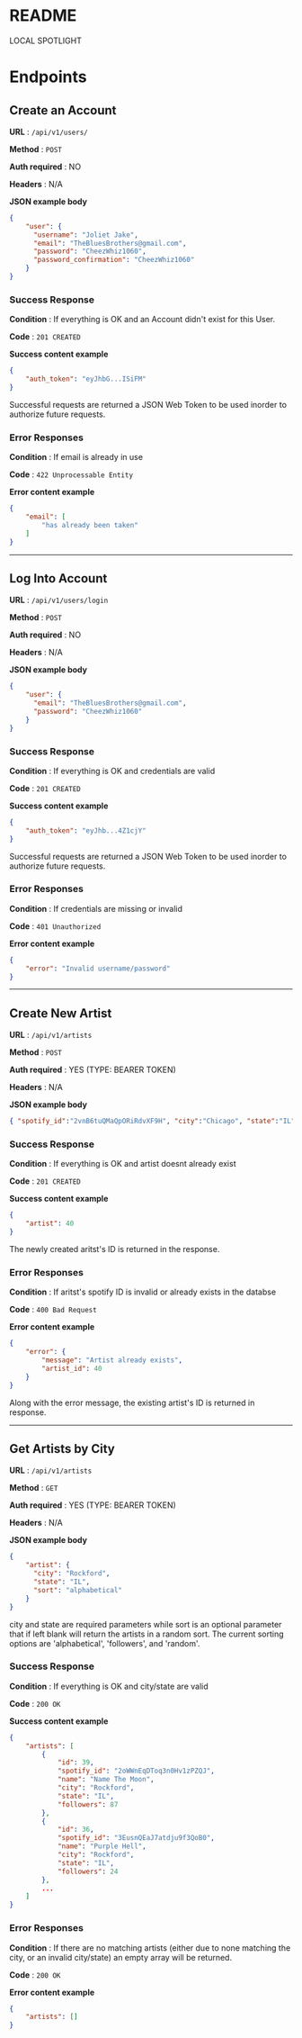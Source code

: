 # README

LOCAL SPOTLIGHT

# Endpoints

## __Create an Account__ 

**URL** : `/api/v1/users/`

**Method** : `POST`

**Auth required** : NO

**Headers** : N/A

**JSON example body**
```json
{
    "user": {
      "username": "Joliet Jake",
      "email": "TheBluesBrothers@gmail.com",
      "password": "CheezWhiz1060",
      "password_confirmation": "CheezWhiz1060"
    }
}
```

### Success Response

**Condition** : If everything is OK and an Account didn't exist for this User.

**Code** : `201 CREATED`

**Success content example**
```json
{
    "auth_token": "eyJhbG...ISiFM"
}
```
Successful requests are returned a JSON Web Token to be used inorder to authorize future requests. 

### Error Responses

**Condition** : If email is already in use

**Code** : `422 Unprocessable Entity`

**Error content example**
```json
{
    "email": [
        "has already been taken"
    ]
}
```
---
## __Log Into Account__ 

**URL** : `/api/v1/users/login`

**Method** : `POST`

**Auth required** : NO

**Headers** : N/A

**JSON example body**
```json
{
    "user": {
      "email": "TheBluesBrothers@gmail.com",
      "password": "CheezWhiz1060"
    }
}
```

### Success Response

**Condition** : If everything is OK and credentials are valid

**Code** : `201 CREATED`

**Success content example**
```json
{
    "auth_token": "eyJhb...4Z1cjY"
}
```
Successful requests are returned a JSON Web Token to be used inorder to authorize future requests. 

### Error Responses

**Condition** : If credentials are missing or invalid

**Code** : `401 Unauthorized`

**Error content example**
```json
{
    "error": "Invalid username/password"
}
```
---
## __Create New Artist__

**URL** : `/api/v1/artists`

**Method** : `POST`

**Auth required** : YES (TYPE: BEARER TOKEN)

**Headers** : N/A

**JSON example body**
```json
{ "spotify_id":"2vnB6tuQMaQpORiRdvXF9H", "city":"Chicago", "state":"IL"}
```

### Success Response

**Condition** : If everything is OK and artist doesnt already exist

**Code** : `201 CREATED`

**Success content example**
```json
{
    "artist": 40
}
```
The newly created aritst's ID is returned in the response.

### Error Responses

**Condition** : If aritst's spotify ID is invalid or already exists in the databse

**Code** : `400 Bad Request`

**Error content example**
```json
{
    "error": {
        "message": "Artist already exists",
        "artist_id": 40
    }
}
```
Along with the error message, the existing artist's ID is returned in response.

---
## __Get Artists by City__ 

**URL** : `/api/v1/artists`

**Method** : `GET`

**Auth required** : YES (TYPE: BEARER TOKEN)

**Headers** : N/A

**JSON example body**
```json
{
    "artist": {
      "city": "Rockford",
      "state": "IL",
      "sort": "alphabetical"
    }
}
```
city and state are required parameters while sort is an optional parameter that if left blank will return the artists in a random sort. The current sorting options are 'alphabetical', 'followers', and 'random'.

### Success Response

**Condition** : If everything is OK and city/state are valid

**Code** : `200 OK`

**Success content example**
```json
{
    "artists": [
        {
            "id": 39,
            "spotify_id": "2oWWnEqDToq3n0Hv1zPZQJ",
            "name": "Name The Moon",
            "city": "Rockford",
            "state": "IL",
            "followers": 87
        },
        {
            "id": 36,
            "spotify_id": "3EusnQEaJ7atdju9f3QoB0",
            "name": "Purple Hell",
            "city": "Rockford",
            "state": "IL",
            "followers": 24
        },
        ...
    ]
}        
```

### Error Responses

**Condition** : If there are no matching artists (either due to none matching the city, or an invalid city/state) an empty array will be returned.

**Code** : `200 OK`

**Error content example**
```json
{
    "artists": []
}
```

